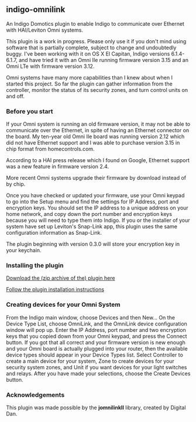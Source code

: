 ## indigo-omnilink
An Indigo Domotics plugin to enable Indigo to communicate over Ethernet with HAI/Leviton Omni systems.

This plugin is a work in progress. Please only use it if you don't mind using software that is partially complete, subject to change and undoubtedly buggy. I've been working with it on OS X El Capitan, Indigo versions 6.1.4-6.1.7, and have tried it with an Omni IIe running firmware version 3.15 and an Omni LTe with firmware version 3.12.

Omni systems have many more capabilities than I knew about when I started this project. So far the plugin can gather information from the controller, monitor the status of its security zones, and turn control units on and off.

### Before you start

If your Omni system is running an old firmware version, it may not be able to communicate over the Ethernet, in spite of having an Ethernet connector on the board. My ten-year old Omni IIe board was running version 2.12 which did not have Ethernet support and I was able to purchase version 3.15 in chip format from homecontrols.com.

According to a HAI press release which I found on Google, Ethernet support was a new feature in firmware version 2.4.

More recent Omni systems upgrade their firmware by download instead of by chip.

Once you have checked or updated your firmware, use your Omni keypad to go into the Setup menu and find the settings for IP Address, port and encryption keys. You should set the IP address to a unique address on your home network, and copy down the port number and encryption keys because you will need to type them into Indigo.  If you or the installer of your system have set up Leviton's Snap-Link app, this plugin uses the same configuration information as Snap-Link.

The plugin beginning with version 0.3.0 will store your encryption key in your keychain.

### Installing the plugin

[Download the (zip archive of the) plugin here](https://github.com/gazally/indigo-omnilink/archive/master.zip)

[Follow the plugin installation instructions](http://wiki.indigodomo.com/doku.php?id=indigo_6_documentation:getting_started#installing_plugins_and_configuring_plugin_settings_pro_only_feature)

### Creating devices for your Omni System

From the Indigo main window, choose Devices and then New... On the Device Type List, choose OmniLink, and the OmniLink device configuration window will pop up. Enter the IP Address, port number and two encryption keys that you copied down from your Omni keypad, and press the Connect button. If you got that all correct and your firmware version is new enough and your Omni board is actually plugged into your router, then the available device types should appear in your Device Types list. Select Controller to create a main device for your system, Zone to create devices for your security system zones, and Unit if you want devices for your light switches and relays. After you have made your selections, choose the Create Devices button.

### Acknowledgements

This plugin was made possible by the **jomnilinkII** library, created by Digital Dan.

